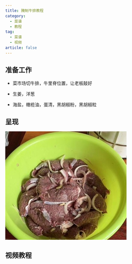 ```yaml
---
title: 腌制牛排教程
category:
  - 菜谱
  - 教程
tag:
  - 菜谱
  - 视频
article: false
---
```


## 准备工作

- 菜市场切牛排，牛里脊位置，让老板敲好

- 生姜，洋葱

- 海盐，橄榄油，蛋清，黑胡椒粉，黑胡椒粒

## 呈现

![牛排](/assets/images/cook/steak_pickling.jpg)

## 视频教程

<VideoPlayer src="/video/cook/steak_pickling.mp4" />
